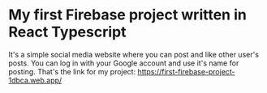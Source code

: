 # My first Firebase project written in React Typescript

It's a simple social media website where you can post and like other user's posts. You can log in with your Google account and use it's name for posting.
That's the link for my project: https://first-firebase-project-1dbca.web.app/
